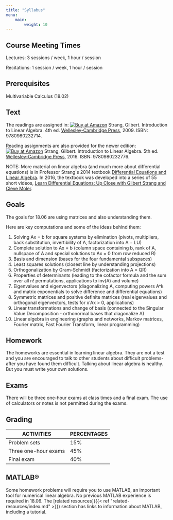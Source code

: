 ```yaml
---
title: "Syllabus"
menu: 
    main:
        weight: 10
---
```

## Course Meeting Times
Lectures: 3 sessions / week, 1 hour / session

Recitations: 1 session / week, 1 hour / session

## Prerequisites
Multivariable Calculus (18.02)

## Text
The readings are assigned in: [![Buy at Amazon](images/a_logo_17.gif)](https://www.amazon.com/exec/obidos/ASIN/0980232716/ref=nosim/mitopencourse-20?linkCode=w61&imprToken=88O6qQed.wV654ySgRZ8OQ&slotNum=0) Strang, Gilbert. Introduction to Linear Algebra. 4th ed. [Wellesley-Cambridge Press](http://www.wellesleycambridge.com/), 2009. ISBN: 9780980232714.

Reading assignments are also provided for the newer edition: [![Buy at Amazon](images/a_logo_17.gif)](https://www.amazon.com/exec/obidos/ASIN/0980232775/ref=nosim/mitopencourse-20?linkCode=w61&imprToken=88O6qQed.wV654ySgRZ8OQ&slotNum=1) Strang, Gilbert. Introduction to Linear Algebra. 5th ed. [Wellesley-Cambridge Press](http://www.wellesleycambridge.com/), 2016. ISBN: 9780980232776.

NOTE: More material on linear algebra (and much more about differential equations) is in Professor Strang's 2014 textbook [Differential Equations and Linear Algebra](http://www-math.mit.edu/~gs/dela). In 2016, the textbook was developed into a series of 55 short videos, [Learn Differential Equations: Up Close with Gilbert Strang and Cleve Moler](http://ocw.mit.edu/resources/res-18-009-learn-differential-equations-up-close-with-gilbert-strang-and-cleve-moler-fall-2015/index.htm).

## Goals
The goals for 18.06 are using matrices and also understanding them.

Here are key computations and some of the ideas behind them:


1. Solving Ax = b for square systems by elimination (pivots, multipliers, back substitution, invertibility of A, factorization into A = LU)
2. Complete solution to Ax = b (column space containing b, rank of A, nullspace of A and special solutions to Ax = 0 from row reduced R)
3. Basis and dimension (bases for the four fundamental subspaces)
4. Least squares solutions (closest line by understanding projections)
5. Orthogonalization by Gram-Schmidt (factorization into A = QR)
6. Properties of determinants (leading to the cofactor formula and the sum over all n! permutations, applications to inv(A) and volume)
7. Eigenvalues and eigenvectors (diagonalizing A, computing powers A^k and matrix exponentials to solve difference and differential equations)
8. Symmetric matrices and positive definite matrices (real eigenvalues and orthogonal eigenvectors, tests for x'Ax > 0, applications)
9. Linear transformations and change of basis (connected to the Singular Value Decomposition - orthonormal bases that diagonalize A)
10. Linear algebra in engineering (graphs and networks, Markov matrices, Fourier matrix, Fast Fourier Transform, linear programming)

## Homework
The homeworks are essential in learning linear algebra. They are not a test and you are encouraged to talk to other students about difficult problems-after you have found them difficult. Talking about linear algebra is healthy. But you must write your own solutions.

## Exams
There will be three one-hour exams at class times and a final exam. The use of calculators or notes is not permitted during the exams.

## Grading
| ACTIVITIES           | PERCENTAGES |
|----------------------|-------------|
| Problem sets         | 15%         |
| Three one-hour exams | 45%         |
| Final exam           | 40%         |

## MATLAB®
Some homework problems will require you to use MATLAB, an important tool for numerical linear algebra. No previous MATLAB experience is required in 18.06. The [related resources]({{< ref "related-resources/index.md" >}}) section has links to information about MATLAB, including a tutorial.
